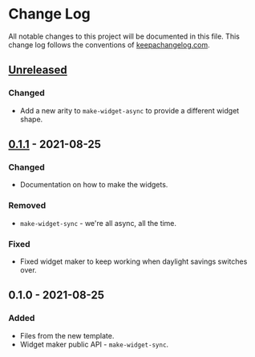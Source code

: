 # Change Log
All notable changes to this project will be documented in this file. This change log follows the conventions of [keepachangelog.com](http://keepachangelog.com/).

## [Unreleased]
### Changed
- Add a new arity to `make-widget-async` to provide a different widget shape.

## [0.1.1] - 2021-08-25
### Changed
- Documentation on how to make the widgets.

### Removed
- `make-widget-sync` - we're all async, all the time.

### Fixed
- Fixed widget maker to keep working when daylight savings switches over.

## 0.1.0 - 2021-08-25
### Added
- Files from the new template.
- Widget maker public API - `make-widget-sync`.

[Unreleased]: https://sourcehost.site/your-name/techno/compare/0.1.1...HEAD
[0.1.1]: https://sourcehost.site/your-name/techno/compare/0.1.0...0.1.1

